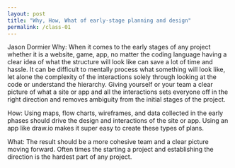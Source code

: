 ```yaml
---
layout: post
title: "Why, How, What of early-stage planning and design"
permalink: /class-01
---
```

Jason Dormier
Why: 
When it comes to the early stages of any project whether it is a website, game, app, no matter the coding language having a clear idea of what the structure will look like can save a lot of time and hassle. It can be difficult to mentally process what something will look like, let alone the complexity of the interactions solely through looking at the code or understand the hierarchy. Giving yourself or your team a clear picture of what a site or app and all the interactions sets everyone off in the right direction and removes ambiguity from the initial stages of the project.


How:
Using maps, flow charts, wireframes, and data collected in the early phases should drive the design and interactions of the site or app. Using an app like draw.io makes it super easy to create these types of plans.

What:
The result should be a more cohesive team and a clear picture moving forward. Often times the starting a project and establishing the direction is the hardest part of any project.

